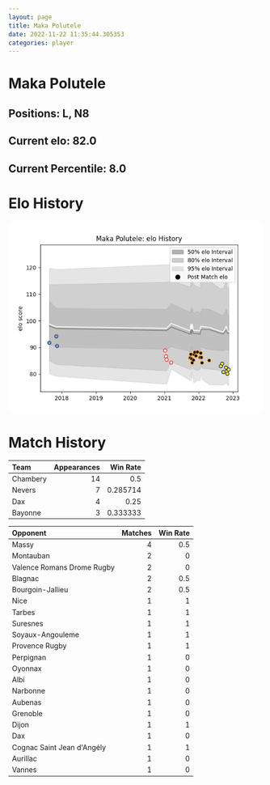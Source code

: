 ```yaml
---  
layout: page  
title: Maka Polutele  
date: 2022-11-22 11:35:44.305353  
categories: player  
---
```

# Maka Polutele

## Positions: L, N8

## Current elo: 82.0

## Current Percentile: 8.0

# Elo History


![elo history](history_MakaPolutele.png)
# Match History


| Team     |   Appearances |   Win Rate |
|:---------|--------------:|-----------:|
| Chambery |            14 |   0.5      |
| Nevers   |             7 |   0.285714 |
| Dax      |             4 |   0.25     |
| Bayonne  |             3 |   0.333333 |

| Opponent                   |   Matches |   Win Rate |
|:---------------------------|----------:|-----------:|
| Massy                      |         4 |        0.5 |
| Montauban                  |         2 |        0   |
| Valence Romans Drome Rugby |         2 |        0   |
| Blagnac                    |         2 |        0.5 |
| Bourgoin-Jallieu           |         2 |        0.5 |
| Nice                       |         1 |        1   |
| Tarbes                     |         1 |        1   |
| Suresnes                   |         1 |        1   |
| Soyaux-Angouleme           |         1 |        1   |
| Provence Rugby             |         1 |        1   |
| Perpignan                  |         1 |        0   |
| Oyonnax                    |         1 |        0   |
| Albi                       |         1 |        0   |
| Narbonne                   |         1 |        0   |
| Aubenas                    |         1 |        0   |
| Grenoble                   |         1 |        0   |
| Dijon                      |         1 |        1   |
| Dax                        |         1 |        0   |
| Cognac Saint Jean d'Angély |         1 |        1   |
| Aurillac                   |         1 |        0   |
| Vannes                     |         1 |        0   |